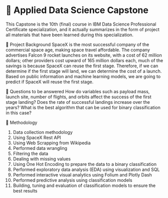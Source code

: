 # 🚀 Applied Data Science Capstone
This Capstone is the 10th (final) course in IBM Data Science Professional Certificate specialization, and it actually summarizes in the form of project all materials that have been learned during this specialization.

📄 Project Background
SpaceX is the most successful company of the commercial space age, making space travel affordable. The company advertises Falcon 9 rocket launches on its website, with a cost of 62 million dollars; other providers cost upward of 165 million dollars each, much of the savings is because SpaceX can reuse the first stage. Therefore, if we can determine if the first stage will land, we can determine the cost of a launch. Based on public information and machine learning models, we are going to predict if SpaceX will reuse the first stage.

📄 Questions to be answered
How do variables such as payload mass, launch site, number of flights, and orbits affect the success of the first stage landing?
Does the rate of successful landings increase over the years?
What is the best algorithm that can be used for binary classification in this case?

📄 Methodology
1. Data collection methodology
2. Using SpaceX Rest API
3. Using Web Scrapping from Wikipedia
4. Performed data wrangling
5. Filtering the data
6. Dealing with missing values
7. Using One Hot Encoding to prepare the data to a binary classification
8. Performed exploratory data analysis (EDA) using visualization and SQL
9. Performed interactive visual analytics using Folium and Plotly Dash
10. Performed predictive analysis using classification models
11. Building, tuning and evaluation of classification models to ensure the best results
